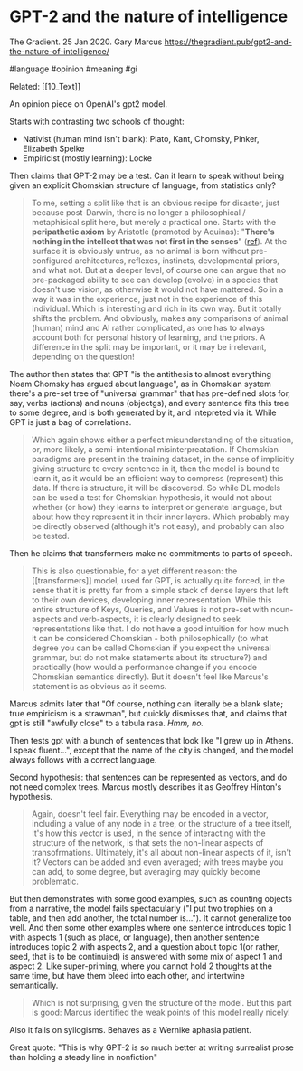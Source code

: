 # GPT-2 and the nature of intelligence

The Gradient. 25 Jan 2020. Gary Marcus
https://thegradient.pub/gpt2-and-the-nature-of-intelligence/

#language #opinion #meaning #gi

Related: [[10_Text]]

An opinion piece on OpenAI's gpt2 model.

Starts with contrasting two schools of thought:
* Nativist (human mind isn't blank): Plato, Kant, Chomsky, Pinker, Elizabeth Spelke
* Empiricist (mostly learning): Locke

Then claims that GPT-2 may be a test. Can it learn to speak without being given an explicit Chomskian structure of language, from statistics only?

> To me, setting a split like that is an obvious recipe for disaster, just because post-Darwin, there is no longer a philosophical / metaphisical split here, but merely a practical one. Starts with the **peripathetic axiom** by Aristotle (promoted by Aquinas): "**There's nothing in the intellect that was not first in the senses**" ([ref](https://en.wikipedia.org/wiki/Peripatetic_axiom)). At the surface it is obviously untrue, as no animal is born without pre-configured architectures, reflexes, instincts, developmental priors, and what not. But at a deeper level, of course one can argue that no pre-packaged ability to see can develop (evolve) in a species that doesn't use vision, as otherwise it would not have mattered. So in a way it was in the experience, just not in the experience of this individual. Which is interesting and rich in its own way. But it totally shifts the problem. And obviously, makes any comparisons of animal (human) mind and AI rather complicated, as one has to always account both for personal history of learning, and the priors. A difference in the split may be important, or it may be irrelevant, depending on the question!

The author then states that GPT "is the antithesis to almost everything Noam Chomsky has argued about language", as in Chomskian system there's a pre-set tree of "universal grammar" that has pre-defined slots for, say, verbs (actions) and nouns (objectgs), and every sentence fits this tree to some degree, and is both generated by it, and intepreted via it. While GPT is just a bag of correlations.

> Which again shows either a perfect misunderstanding of the situation, or, more likely, a semi-intentional misinterpreatation. If Chomskian paradigms are present in the training dataset, in the sense of implicitly giving structure to every sentence in it, then the model is bound to learn it, as it would be an efficient way to compress (represent) this data. If there is structure, it will be discovered. So while DL models can be used a test for Chomskian hypothesis, it would not about whether (or how) they learns to interpret or generate language, but about how they represent it in their inner layers. Which probably may be directly observed (although it's not easy), and probably can also be tested.

Then he claims that transformers make no commitments to parts of speech.

> This is also questionable, for a yet different reason: the [[transformers]] model, used for GPT, is actually quite forced, in the sense that it is pretty far from a simple stack of dense layers that left to their own devices, developing inner representation. While this entire structure of Keys, Queries, and Values is not pre-set with noun-aspects and verb-aspects, it is clearly designed to seek representations like that. I do not have a good intuition for how much it can be considered Chomskian - both philosophically (to what degree you can be called Chomskian if you expect the universal grammar, but do not make statements about its structure?) and practically (how would a performance change if you encode Chomskian semantics directly). But it doesn't feel like Marcus's statement is as obvious as it seems.

Marcus admits later that "Of course, nothing can literally be a blank slate; true empiricism is a strawman", but quickly dismisses that, and claims that gpt is still "awfully close" to a tabula rasa. _Hmm, no._

Then tests gpt with a bunch of sentences that look like "I grew up in Athens. I speak fluent...", except that the name of the city is changed, and the model always follows with a correct language.

Second hypothesis: that sentences can be represented as vectors, and do not need complex trees. Marcus mostly describes it as Geoffrey Hinton's hypothesis.

> Again, doesn't feel fair. Everything may be encoded in a vector, including a value of any node in a tree, or the structure of a tree itself, It's how this vector is used, in the sence of interacting with the structure of the network, is that sets the non-linear aspects of transofrmations. Ultimately, it's all about non-linear aspects of it, isn't it? Vectors can be added and even averaged; with trees maybe you can add, to some degree, but averaging may quickly become problematic.

But then demonstrates with some good examples, such as counting objects from a narrative, the model fails spectacularly ("I put two trophies on a table, and then add another, the total number is..."). It cannot generalize too well. And then some other examples where one sentence introduces topic 1 with aspects 1 (such as place, or language), then another sentence introduces topic 2 with aspects 2, and a question about topic 1(or rather, seed, that is to be continuied) is answered with some mix of aspect 1 and aspect 2. Like super-priming, where you cannot hold 2 thoughts at the same time, but have them bleed into each other, and intertwine semantically.

> Which is not surprising, given the structure of the model. But this part is good: Marcus identified the weak points of this model really nicely!

Also it fails on syllogisms. Behaves as a Wernike aphasia patient.

Great quote: "This is why GPT-2 is so much better at writing surrealist prose than holding a steady line in nonfiction"